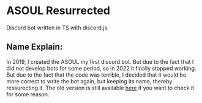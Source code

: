 # ASOUL Resurrected
Discord bot written in TS with discord.js.
## Name Explain:
In 2019, I created the ASOUL my first discord bot. But due to the fact that I did not develop bots for some period, so in 2022 it finally stopped working. But due to the fact that the code was terrible, I decided that it would be more correct to write the bot again, but keeping its name, thereby ressurecting it. The old version is still available [here](https://github.com/ClintFlames/ASOUL) if you want to check it for some reason.